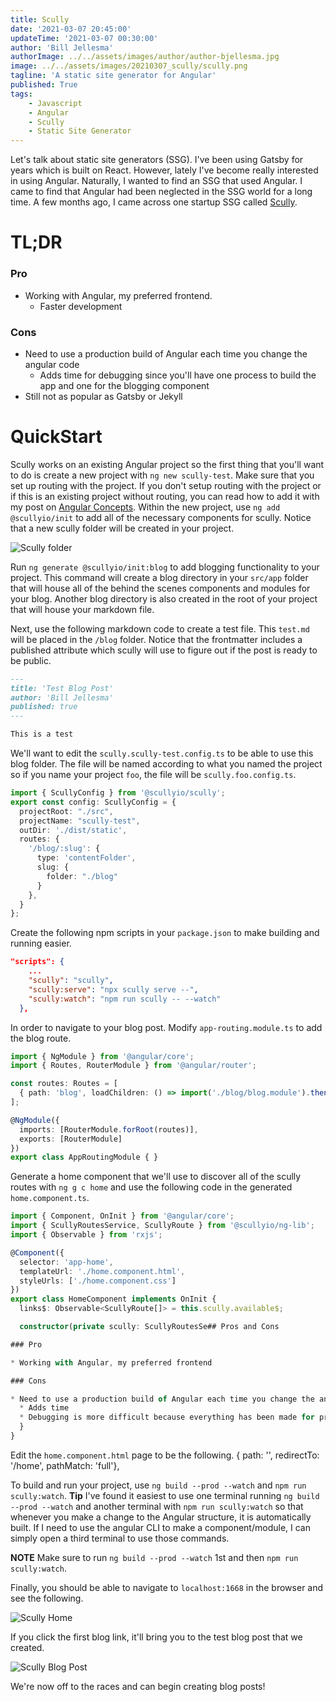 ```yaml
---
title: Scully
date: '2021-03-07 20:45:00'
updateTime: '2021-03-07 00:30:00'
author: 'Bill Jellesma'
authorImage: ../../assets/images/author/author-bjellesma.jpg
image: ../../assets/images/20210307_scully/scully.png
tagline: 'A static site generator for Angular'
published: True
tags:
    - Javascript
    - Angular
    - Scully
    - Static Site Generator
---
```


Let's talk about static site generators (SSG). I've been using Gatsby for years which is built on React. However, lately I've become really interested in using Angular. Naturally, I wanted to find an SSG that used Angular. I came to find that Angular had been neglected in the SSG world for a long time. A few months ago, I came across one startup SSG called [Scully](https://scully.io/).

# TL;DR

### Pro

* Working with Angular, my preferred frontend.
  * Faster development

### Cons

* Need to use a production build of Angular each time you change the angular code
  * Adds time for debugging since you'll have one process to build the app and one for the blogging component
* Still not as popular as Gatsby or Jekyll

# QuickStart

Scully works on an existing Angular project so the first thing that you'll want to do is create a new project with `ng new scully-test`. Make sure that you set up routing with the project. If you don't setup routing with the project or if this is an existing project without routing, you can read how to add it with my post on [Angular Concepts](https://billjellesmacoding.netlify.app/blog/20201109_angular_concepts). Within the new project, use `ng add @scullyio/init` to add all of the necessary components for scully. Notice that a new scully folder will be created in your project.

![Scully folder](../../assets/images/20210307_scully/scully-folder.png)

Run `ng generate @scullyio/init:blog` to add blogging functionality to your project. This command will create a blog directory in your `src/app` folder that will house all of the behind the scenes components and modules for your blog. Another blog directory is also created in the root of your project that will house your markdown file.

Next, use the following markdown code to create a test file. This `test.md` will be placed in the `/blog` folder. Notice that the frontmatter includes a published attribute which scully will use to figure out if the post is ready to be public.

```md
---
title: 'Test Blog Post'
author: 'Bill Jellesma'
published: true
---

This is a test
```

We'll want to edit the `scully.scully-test.config.ts` to be able to use this blog folder. The file will be named according to what you named the project so if you name your project `foo`, the file will be `scully.foo.config.ts`.

```ts
import { ScullyConfig } from '@scullyio/scully';
export const config: ScullyConfig = {
  projectRoot: "./src",
  projectName: "scully-test",
  outDir: './dist/static',
  routes: {
    '/blog/:slug': {
      type: 'contentFolder',
      slug: {
        folder: "./blog"
      }
    },
  }
};
```

Create the following npm scripts in your `package.json` to make building and running easier.

```json
"scripts": {
    ...
    "scully": "scully",
    "scully:serve": "npx scully serve --",
    "scully:watch": "npm run scully -- --watch"
  },
```

In order to navigate to your blog post. Modify `app-routing.module.ts` to add the blog route.

```ts
import { NgModule } from '@angular/core';
import { Routes, RouterModule } from '@angular/router';

const routes: Routes = [
  { path: 'blog', loadChildren: () => import('./blog/blog.module').then(m => m.BlogModule) }
];

@NgModule({
  imports: [RouterModule.forRoot(routes)],
  exports: [RouterModule]
})
export class AppRoutingModule { }
```

Generate a home component that we'll use to discover all of the scully routes with `ng g c home` and use the following code in the generated `home.component.ts`.

```ts
import { Component, OnInit } from '@angular/core';
import { ScullyRoutesService, ScullyRoute } from '@scullyio/ng-lib';
import { Observable } from 'rxjs';

@Component({
  selector: 'app-home',
  templateUrl: './home.component.html',
  styleUrls: ['./home.component.css']
})
export class HomeComponent implements OnInit {
  links$: Observable<ScullyRoute[]> = this.scully.available$;

  constructor(private scully: ScullyRoutesSe## Pros and Cons

### Pro

* Working with Angular, my preferred frontend

### Cons

* Need to use a production build of Angular each time you change the angular code
  * Adds time
  * Debugging is more difficult because everything has been made for production already
  }
}
```

Edit the `home.component.html` page to be the following.
  { path: '', redirectTo: '/home', pathMatch: 'full'},

To build and run your project, use `ng build --prod --watch` and `npm run scully:watch`. **Tip** I've found it easiest to use one terminal running `ng build --prod --watch` and another terminal with `npm run scully:watch` so that whenever you make a change to the Angular structure, it is automatically built. If I need to use the angular CLI to make a component/module, I can simply open a third terminal to use those commands.

**NOTE** Make sure to run `ng build --prod --watch` 1st and then `npm run scully:watch`.

Finally, you should be able to navigate to `localhost:1668` in the browser and see the following.

![Scully Home](../../assets/images/20210307_scully/scully-home.png)

If you click the first blog link, it'll bring you to the test blog post that we created.

![Scully Blog Post](../../assets/images/20210307_scully/scully-blog-post.png)

We're now off to the races and can begin creating blog posts!